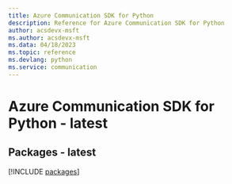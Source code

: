 ```yaml
---
title: Azure Communication SDK for Python
description: Reference for Azure Communication SDK for Python
author: acsdevx-msft
ms.author: acsdevx-msft
ms.data: 04/18/2023
ms.topic: reference
ms.devlang: python
ms.service: communication
---
```

# Azure Communication SDK for Python - latest
## Packages - latest
[!INCLUDE [packages](communication-index.md)]